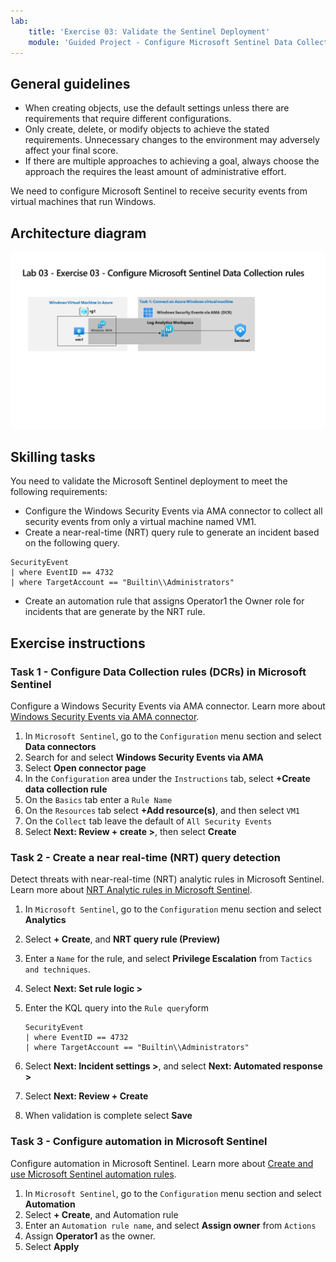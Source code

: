 ```yaml
---
lab:
    title: 'Exercise 03: Validate the Sentinel Deployment'
    module: 'Guided Project - Configure Microsoft Sentinel Data Collection rules, NRT Analytic rule and Automation'
---
```


## General guidelines

- When creating objects, use the default settings unless there are requirements that require different configurations.
- Only create, delete, or modify objects to achieve the stated requirements. Unnecessary changes to the environment may adversely affect your final score.
- If there are multiple approaches to achieving a goal, always choose the approach the requires the least amount of administrative effort.

We need to configure Microsoft Sentinel to receive security events from virtual machines that run Windows.

## Architecture diagram

![Diagram of Windows Security Events via AMA using DCR](../Media/apl-5001-lab-diagrams-lab03.png)

## Skilling tasks

You need to validate the Microsoft Sentinel deployment to meet the following requirements:

- Configure the Windows Security Events via AMA connector to collect all security events from only a virtual machine named VM1.
- Create a near-real-time (NRT) query rule to generate an incident based on the following query.

```KQL
SecurityEvent 
| where EventID == 4732
| where TargetAccount == "Builtin\\Administrators"
```

- Create an automation rule that assigns Operator1 the Owner role for incidents that are generate by the NRT rule.

## Exercise instructions

### Task 1 - Configure Data Collection rules (DCRs) in Microsoft Sentinel

Configure a Windows Security Events via AMA connector. Learn more about [Windows Security Events via AMA connector](https://learn.microsoft.com/azure/sentinel/data-connectors/windows-security-events-via-ama).

 1. In `Microsoft Sentinel`, go to the `Configuration` menu section and select **Data connectors**
 1. Search for and select **Windows Security Events via AMA**
 1. Select **Open connector page**
 1. In the `Configuration` area under the `Instructions` tab, select **+Create data collection rule**
 1. On the `Basics` tab enter a `Rule Name`
 1. On the `Resources` tab select **+Add resource(s)**, and then select `VM1`
 1. On the `Collect` tab leave the default of `All Security Events`
 1. Select **Next: Review + create >**, then select **Create**

### Task 2 - Create a near real-time (NRT) query detection

Detect threats with near-real-time (NRT) analytic rules in Microsoft Sentinel. Learn more about [NRT Analytic rules in Microsoft Sentinel](https://learn.microsoft.com/azure/sentinel/near-real-time-rules).

 1. In `Microsoft Sentinel`, go to the `Configuration` menu section and select **Analytics**
 1. Select **+ Create**, and **NRT query rule (Preview)**
 1. Enter a `Name` for the rule, and select **Privilege Escalation** from `Tactics and techniques`.
 1. Select **Next: Set rule logic >**
 1. Enter the KQL query into the `Rule query`form

    ```KQL
    SecurityEvent 
    | where EventID == 4732
    | where TargetAccount == "Builtin\\Administrators"
    ```

 1. Select **Next: Incident settings >**, and select **Next: Automated response >**
 1. Select **Next: Review + Create**
 1. When validation is complete select **Save**

### Task 3 - Configure automation in Microsoft Sentinel 

Configure automation in Microsoft Sentinel. Learn more about [Create and use Microsoft Sentinel automation rules](https://learn.microsoft.com/azure/sentinel/create-manage-use-automation-rules).

 1. In `Microsoft Sentinel`, go to the `Configuration` menu section and select **Automation**
 1. Select **+ Create**, and Automation rule
 1. Enter an `Automation rule name`, and select **Assign owner** from `Actions`
 1. Assign **Operator1** as the owner.
 1. Select **Apply**
